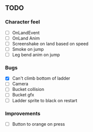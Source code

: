 ## TODO

### Character feel
- [ ] OnLandEvent
- [ ] OnLand Anim
- [ ] Screenshake on land based on speed
- [ ] Smoke on jump
- [ ] Leg bend anim on jump

### Bugs
- [X] Can't climb bottom of ladder
- [ ] Camera
- [ ] Bucket collision
- [ ] Bucket gfx
- [ ] Ladder sprite to black on restart

### Improvements
- [ ] Button to orange on press
